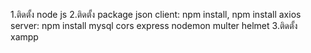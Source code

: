1.ติดตั้ง node js 
2.ติดตั้ง package json
  client: npm install, npm install axios
  server: npm install mysql cors express nodemon multer helmet
3.ติดตั้ง xampp
